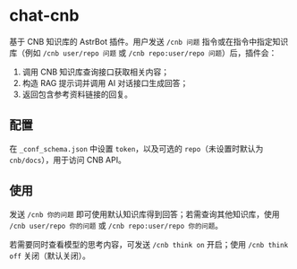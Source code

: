 # chat-cnb

基于 CNB 知识库的 AstrBot 插件。用户发送 `/cnb 问题` 指令或在指令中指定知识库（例如 `/cnb user/repo 问题` 或 `/cnb repo:user/repo 问题`）后，插件会：

1. 调用 CNB 知识库查询接口获取相关内容；
2. 构造 RAG 提示词并调用 AI 对话接口生成回答；
3. 返回包含参考资料链接的回复。

## 配置

在 `_conf_schema.json` 中设置 `token`，以及可选的 `repo`（未设置时默认为 `cnb/docs`），用于访问 CNB API。

## 使用

发送 `/cnb 你的问题` 即可使用默认知识库得到回答；若需查询其他知识库，使用 `/cnb user/repo 你的问题` 或 `/cnb repo:user/repo 你的问题`。

若需要同时查看模型的思考内容，可发送 `/cnb think on` 开启；使用 `/cnb think off` 关闭（默认关闭）。
